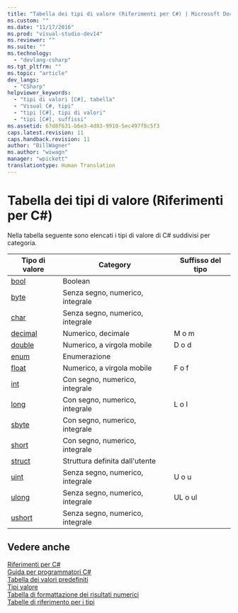 ```yaml
---
title: "Tabella dei tipi di valore (Riferimenti per C#) | Microsoft Docs"
ms.custom: ""
ms.date: "11/17/2016"
ms.prod: "visual-studio-dev14"
ms.reviewer: ""
ms.suite: ""
ms.technology: 
  - "devlang-csharp"
ms.tgt_pltfrm: ""
ms.topic: "article"
dev_langs: 
  - "CSharp"
helpviewer_keywords: 
  - "tipi di valori [C#], tabella"
  - "Visual C#, tipi"
  - "tipi [C#], tipi di valori"
  - "tipi [C#], suffissi"
ms.assetid: 67d8f631-b6e3-4d83-9910-5ec497f8c5f3
caps.latest.revision: 11
caps.handback.revision: 11
author: "BillWagner"
ms.author: "wiwagn"
manager: "wpickett"
translationtype: Human Translation
---
```

# Tabella dei tipi di valore (Riferimenti per C#)
Nella tabella seguente sono elencati i tipi di valore di C\# suddivisi per categoria.  
  
|Tipo di valore|Category|Suffisso del tipo|  
|--------------------|--------------|-----------------------|  
|[bool](../../../csharp/language-reference/keywords/bool.md)|Boolean||  
|[byte](../../../csharp/language-reference/keywords/byte.md)|Senza segno, numerico, integrale||  
|[char](../../../csharp/language-reference/keywords/char.md)|Senza segno, numerico, integrale||  
|[decimal](../../../csharp/language-reference/keywords/decimal.md)|Numerico, decimale|M o m|  
|[double](../../../csharp/language-reference/keywords/double.md)|Numerico, a virgola mobile|D o d|  
|[enum](../../../csharp/language-reference/keywords/enum.md)|Enumerazione||  
|[float](../../../csharp/language-reference/keywords/float.md)|Numerico, a virgola mobile|F o f|  
|[int](../../../csharp/language-reference/keywords/int.md)|Con segno, numerico, integrale||  
|[long](../../../csharp/language-reference/keywords/long.md)|Con segno, numerico, integrale|L o l|  
|[sbyte](../../../csharp/language-reference/keywords/sbyte.md)|Con segno, numerico, integrale||  
|[short](../../../csharp/language-reference/keywords/short.md)|Con segno, numerico, integrale||  
|[struct](../../../csharp/language-reference/keywords/struct.md)|Struttura definita dall'utente||  
|[uint](../../../csharp/language-reference/keywords/uint.md)|Senza segno, numerico, integrale|U o u|  
|[ulong](../../../csharp/language-reference/keywords/ulong.md)|Senza segno, numerico, integrale|UL o ul|  
|[ushort](../../../csharp/language-reference/keywords/ushort.md)|Senza segno, numerico, integrale||  
  
## Vedere anche  
 [Riferimenti per C\#](../../../csharp/language-reference/index.md)   
 [Guida per programmatori C\#](../../../csharp/programming-guide/index.md)   
 [Tabella dei valori predefiniti](../../../csharp/language-reference/keywords/default-values-table.md)   
 [Tipi valore](../../../csharp/language-reference/keywords/value-types.md)   
 [Tabella di formattazione dei risultati numerici](../../../csharp/language-reference/keywords/formatting-numeric-results-table.md)   
 [Tabelle di riferimento per i tipi](../../../csharp/language-reference/keywords/reference-tables-for-types.md)